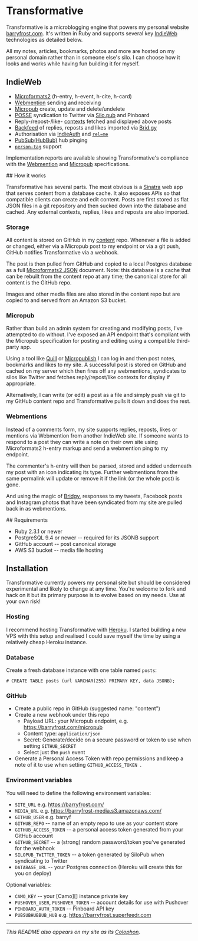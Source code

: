 # Transformative

Transformative is a microblogging engine that powers my personal website [barryfrost.com][bf]. It's written in Ruby and supports several key [IndieWeb][] technologies as detailed below.

All my notes, articles, bookmarks, photos and more are hosted on my personal domain rather than in someone else's silo. I can choose how it looks and works while having fun building it for myself.

## IndieWeb

- [Microformats2][] (h-entry, h-event, h-cite, h-card)
- [Webmention][] sending and receiving
- [Micropub][] create, update and delete/undelete
- [POSSE][] syndication to Twitter via [Silo.pub][silopub] and Pinboard
- Reply-/repost-/like- [contexts][] fetched and displayed above posts
- [Backfeed][] of replies, reposts and likes imported via [Brid.gy][bridgy]
- Authorisation via [IndieAuth][] and [`rel=me`][relme]
- [PubSub(HubBub)][pubsub] hub pinging
- [`person-tag`][persontag] support

Implementation reports are available showing Transformative's compliance with the [Webmention][wm-ir] and [Micropub][mp-ir] specifications.

## How it works

Transformative has several parts. The most obvious is a [Sinatra][] web app that serves content from a database cache. It also exposes APIs so that compatible clients can create and edit content. Posts are first stored as flat JSON files in a git repository and then sucked down into the database and cached. Any external contexts, replies, likes and reposts are also imported.

### Storage

All content is stored on GitHub in my [content][] repo. Whenever a file is added or changed, either via a Micropub post to my endpoint or via a git push, GitHub notifies Transformative via a webhook.

The post is then pulled from GitHub and copied to a local Postgres database as a full [Microformats2 JSON][mf2json] document. Note: this database is a cache that can be rebuilt from the content repo at any time; the canonical store for all content is the GitHub repo.

Images and other media files are also stored in the content repo but are copied to and served from an Amazon S3 bucket.

### Micropub

Rather than build an admin system for creating and modifying posts, I've attempted to do without. I've exposed an API endpoint that's compliant with the Micropub specification for posting and editing using a compatible third-party app.

Using a tool like [Quill][] or [Micropublish][] I can log in and then post notes, bookmarks and likes to my site. A successful post is stored on GitHub and cached on my server which then fires off any webmentions, syndicates to silos like Twitter and fetches reply/repost/like contexts for display if appropriate.

Alternatively, I can write (or edit) a post as a file and simply push via git to my GitHub content repo and Transformative pulls it down and does the rest.

### Webmentions

Instead of a comments form, my site supports replies, reposts, likes or mentions via Webmention from another IndieWeb site. If someone wants to respond to a post they can write a note on their own site using Microformats2 h-entry markup and send a webmention ping to my endpoint.

The commenter's h-entry will then be parsed, stored and added underneath my post with an icon indicating its type. Further webmentions from the same permalink will update or remove it if the link (or the whole post) is gone.

And using the magic of [Bridgy][], responses to my tweets, Facebook posts and Instagram photos that have been syndicated from my site are pulled back in as webmentions.

## Requirements

- Ruby 2.3.1 or newer
- PostgreSQL 9.4 or newer -- required for its JSONB support
- GitHub account -- post canonical storage
- AWS S3 bucket -- media file hosting

## Installation

Transformative currently powers my personal site but should be considered experimental and likely to change at any time. You're welcome to fork and hack on it but its primary purpose is to evolve based on my needs. Use at your own risk!

### Hosting

I recommend hosting Transformative with [Heroku][]. I started building a new VPS with this setup and realised I could save myself the time by using a relatively cheap Heroku instance.

### Database

Create a fresh database instance with one table named `posts`:

```
# CREATE TABLE posts (url VARCHAR(255) PRIMARY KEY, data JSONB);
```

### GitHub

- Create a public repo in GitHub (suggested name: "content")
- Create a new webhook under this repo
    - Payload URL: your Micropub endpoint, e.g. https://barryfrost.com/micropub
    - Content type: `application/json`
    - Secret: Generate/decide on a secure password or token to use when setting `GITHUB_SECRET`
    - Select just the `push` event
- Generate a Personal Access Token with repo permissions and keep a note of it to use when setting `GITHUB_ACCESS_TOKEN `.

### Environment variables

You will need to define the following environment variables:

- `SITE_URL` e.g. https://barryfrost.com/
- `MEDIA_URL` e.g. https://barryfrost-media.s3.amazonaws.com/
- `GITHUB_USER` e.g. barryf
- `GITHUB_REPO` -- name of an empty repo to use as your content store
- `GITHUB_ACCESS_TOKEN` -- a personal access token generated from your GitHub account
- `GITHUB_SECRET` -- a (strong) random password/token you've generated for the webhook
- `SILOPUB_TWITTER_TOKEN` -- a token generated by SiloPub when syndicating to Twitter
- `DATABASE_URL` -- your Postgres connection (Heroku will create this for you on deploy)

Optional variables:

- `CAMO_KEY` -- your [Camo][] instance private key
- `PUSHOVER_USER`, `PUSHOVER_TOKEN` -- account details for use with Pushover
- `PINBOARD_AUTH_TOKEN` -- Pinboard API key
- `PUBSUBHUBBUB_HUB` e.g. https://barryfrost.superfeedr.com

---

_This README also appears on my site as its [Colophon][]._

[bf]: https://barryfrost.com
[indieweb]: https://indieweb.org
[microformats2]: http://microformats.org/wiki/microformats2
[webmention]: https://webmention.net
[micropub]: https://micropub.net
[backfeed]: http://indieweb.org/backfeed
[posse]: http://indieweb.org/POSSE
[silopub]: https://silo.pub
[contexts]: http://indieweb.org/reply-context
[indieauth]: https://indieauth.com
[relme]: http://indieweb.org/rel-me
[pubsub]: http://indieweb.org/pubsub
[persontag]: http://indieweb.org/person-tag
[wm-ir]: https://github.com/w3c/webmention/blob/master/implementation-reports/transformative.md
[mp-ir]: https://micropub.rocks/implementation-report/server/30/Qr4kVp0CSxFGY9Zfpsfh
[sinatra]: sinatrarb.com
[content]: https://github.com/barryf/content
[mf2json]: http://microformats.org/wiki/microformats2-parsing
[quill]: https://quill.p3k.io
[micropublish]: https://micropublish.net
[bridgy]: https://brid.gy
[heroku]: https://www.heroku.com
[colophon]: https://barryfrost.com/2016/11/colophon
